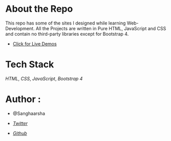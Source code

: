 # About the Repo

This repo has some of the sites I designed while learning Web-Development. All the Projects are written in Pure HTML, JavaScript and CSS and contain no third-party libraries except for Bootstrap 4.

- [Click for Live Demos](https://sanghaarsha.github.io/web/)

# Tech Stack

_HTML_,
_CSS_,
_JavaScript_,
_Bootstrap 4_

# Author :

- @Sanghaarsha

- _[Twitter](http://www.twitter.com/sanghaarsha)_
- _[Github](http://www.github.com/sanghaarsha)_
